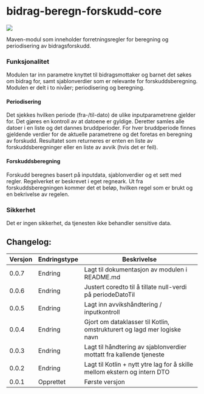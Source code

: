 # bidrag-beregn-forskudd-core

![](https://github.com/navikt/bidrag-beregn-forskudd-core/workflows/maven%20deploy/badge.svg)

Maven-modul som inneholder forretningsregler for beregning og periodisering av bidragsforskudd.

### Funksjonalitet
Modulen tar inn parametre knyttet til bidragsmottaker og barnet det søkes om bidrag for, samt sjablonverdier som er relevante for forskuddsberegning. Modulen er delt i to nivåer; periodisering og beregning.

#### Periodisering
Det sjekkes hvilken periode (fra-/til-dato) de ulike inputparametrene gjelder for. Det gjøres en kontroll av at datoene er gyldige. Deretter samles alle datoer i en liste og det dannes bruddperioder. For hver bruddperiode finnes gjeldende verdier for de aktuelle parametrene og det foretas en beregning av forskudd. Resultatet som returneres er enten en liste av forskuddsberegninger eller en liste av avvik (hvis det er feil).

#### Forskuddsberegning
Forskudd beregnes basert på inputdata, sjablonverdier og et sett med regler. Regelverket er beskrevet i eget regneark. Ut fra forskuddsberegningen kommer det et beløp, hvilken regel som er brukt og en bekrivelse av regelen.

### Sikkerhet
Det er ingen sikkerhet, da tjenesten ikke behandler sensitive data.


## Changelog:

Versjon | Endringstype      | Beskrivelse
--------|-------------------|------------
0.0.7   |  Endring          | Lagt til dokumentasjon av modulen i README.md
0.0.6   |  Endring          | Justert coredto til å tillate null-verdi på periodeDatoTil
0.0.5   |  Endring          | Lagt inn avvikshåndtering / inputkontroll
0.0.4   |  Endring          | Gjort om dataklasser til Kotlin, omstrukturert og lagd mer logiske navn
0.0.3   |  Endring          | Lagt til håndtering av sjablonverdier mottatt fra kallende tjeneste
0.0.2   |  Endring          | Lagt til Kotlin + nytt ytre lag for å skille mellom ekstern og intern DTO
0.0.1   |  Opprettet        | Første versjon
